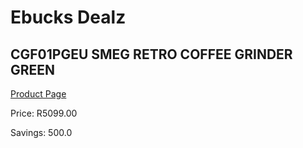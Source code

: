 
# Ebucks Dealz
## CGF01PGEU SMEG RETRO COFFEE GRINDER GREEN
[Product Page](https://www.ebucks.com/web/shop/productSelected.do?prodId=1169634056&catId=1196428103)

Price: R5099.00

Savings: 500.0


	